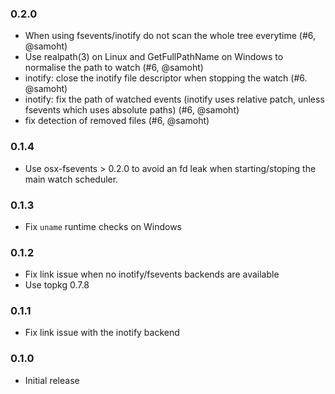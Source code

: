 ### 0.2.0

- When using fsevents/inotify do not scan the whole tree everytime
  (#6, @samoht)
- Use realpath(3) on Linux and GetFullPathName on Windows to
  normalise the path to watch (#6, @samoht)
- inotify: close the inotify file descriptor when stopping the
  watch (#6. @samoht)
- inotify: fix the path of watched events (inotify uses relative
  patch, unless fsevents which uses absolute paths) (#6, @samoht)
- fix detection of removed files (#6, @samoht)

### 0.1.4

- Use osx-fsevents > 0.2.0 to avoid an fd leak when starting/stoping
  the main watch scheduler.

### 0.1.3

- Fix `uname` runtime checks on Windows

### 0.1.2

- Fix link issue when no inotify/fsevents backends are available
- Use topkg 0.7.8

### 0.1.1

- Fix link issue with the inotify backend

### 0.1.0

- Initial release